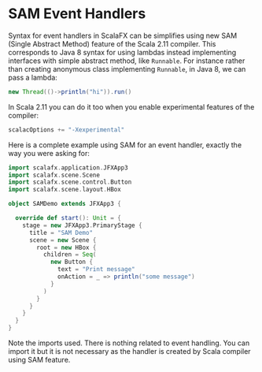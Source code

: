 SAM Event Handlers
==================

Syntax for event handlers in ScalaFX can be simplifies using new SAM (Single Abstract Method) feature of the Scala 2.11
compiler. This corresponds to Java 8 syntax for using lambdas instead implementing interfaces with simple abstract
method, like `Runnable`. For instance rather than creating anonymous class implementing `Runnable`, in Java 8, we can
pass a lambda:

```java
new Thread(()->println("hi")).run()
``` 

In Scala 2.11 you can do it too when you enable experimental features of the compiler:

```scala
scalacOptions += "-Xexperimental"
```

Here is a complete example using SAM for an event handler, exactly the way you were asking for:

```scala
import scalafx.application.JFXApp3
import scalafx.scene.Scene
import scalafx.scene.control.Button
import scalafx.scene.layout.HBox

object SAMDemo extends JFXApp3 {

  override def start(): Unit = {
    stage = new JFXApp3.PrimaryStage {
      title = "SAM Demo"
      scene = new Scene {
        root = new HBox {
          children = Seq(
            new Button {
              text = "Print message"
              onAction = _ => println("some message")
            }
          )
        }
      }
    }
  }
}

```

Note the imports used. There is nothing related to event handling. You can import it but it is not necessary as the
handler is created by Scala compiler using SAM feature.